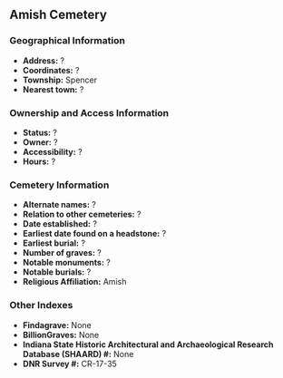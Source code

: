 ## Amish Cemetery

### Geographical Information
- **Address:** ?
- **Coordinates:** ?
- **Township:** Spencer
- **Nearest town:** ?

### Ownership and Access Information
- **Status:** ?
- **Owner:** ?
- **Accessibility:** ?
- **Hours:** ?

### Cemetery Information
- **Alternate names:** ?
- **Relation to other cemeteries:** ?
- **Date established:** ?
- **Earliest date found on a headstone:** ?
- **Earliest burial:** ?
- **Number of graves:** ?
- **Notable monuments:** ?
- **Notable burials:** ?
- **Religious Affiliation:** Amish

### Other Indexes
- **Findagrave:** None
- **BillionGraves:** None
- **Indiana State Historic Architectural and Archaeological Research Database (SHAARD) #:** None
- **DNR Survey #:** CR-17-35
